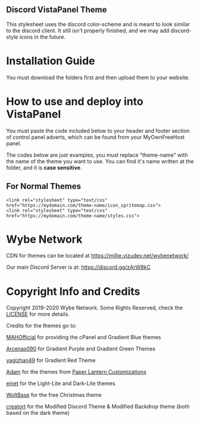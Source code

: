 ## Discord VistaPanel Theme
This stylesheet uses the discord color-scheme and is meant to look similar to the discord client. 
It still isn't properly finished, and we may add discord-style icons in the future.

# Installation Guide
You must download the folders first and then upload them to your website. 

# How to use and deploy into VistaPanel
You must paste the code included below to your header and footer section of control panel adverts, which can be found from your MyOwnFreeHost panel.

The codes below are just examples, you must replace "theme-name" with the name of the theme you want to use.
You can find it's name written at the folder, and it is **case sensitive**.

## For Normal Themes
```
<link rel="stylesheet" type="text/css" href="https://mydomain.com/theme-name/icon_spritemap.css">
<link rel="stylesheet" type="text/css" href="https://mydomain.com/theme-name/styles.css">
```


# Wybe Network


CDN for themes can be located at https://millie.vizudev.net/wybenetwork/

Our main Discord Server is at: https://discord.gg/zArW8kC

# Copyright Info and Credits
Copyright 2019-2020 Wybe Network. Some Rights Reserved, check the [LICENSE](LICENSE.md) for more details.

Credits for the themes go to:

[MAHOfficial](https://github.com/mahofficial) for providing the cPanel and Gradient Blue themes

[Arcenas090](https://github.com/arcenas090) for Gradient Purple and Gradient Green Themes

[yagizhan49](https://github.com/yagizhan49) for Gradient Red Theme

[Adam](https://github.com/adam/) for the themes from [Paper Lantern Customizations](https://github.com/CpanelInc/Paper_Lantern_Customizations)  

[einet](https://github.com/eiinet) for the Light-Lite and Dark-Lite themes

[WoltBase](https://www.woltbase.com) for the free Christmas theme

[creatort](https://github.com/creatort) for the Modified Discord Theme & Modified Backdrop theme (both based on the dark theme)
